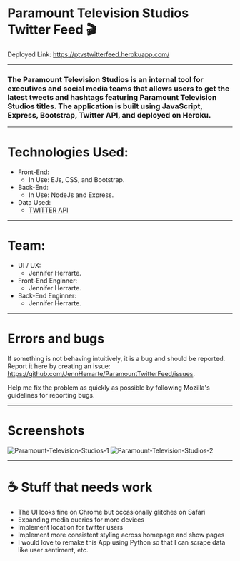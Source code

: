 # Paramount Television Studios Twitter Feed 🎬

Deployed Link: https://ptvstwitterfeed.herokuapp.com/
***
### The Paramount Television Studios is an internal tool for executives and social media teams that allows users to get the latest tweets and hashtags featuring Paramount Television Studios titles. The application is built using JavaScript, Express, Bootstrap, Twitter API, and deployed on Heroku. 
***
# Technologies Used:
-  Front-End:
    -  In Use: EJs, CSS, and Bootstrap.
-  Back-End:
    -  In Use: NodeJs and Express.
 - Data Used:
    -  [TWITTER API](https://developer.twitter.com/en/docs) 
***
# Team:
-  UI / UX:
    -  Jennifer Herrarte.
-  Front-End Enginner:
    -  Jennifer Herrarte.
-  Back-End Enginner:
    -  Jennifer Herrarte.
***
# Errors and bugs
If something is not behaving intuitively, it is a bug and should be reported. Report it here by creating an issue: https://github.com/JennHerrarte/ParamountTwitterFeed/issues.

Help me fix the problem as quickly as possible by following Mozilla's guidelines for reporting bugs.
***
# Screenshots 
![Paramount-Television-Studios-1](https://user-images.githubusercontent.com/36706323/119277936-3a92e400-bbd7-11eb-8d15-5135fcdcb152.png)
![Paramount-Television-Studios-2](https://user-images.githubusercontent.com/36706323/119277938-4088c500-bbd7-11eb-8eba-63ff697363ef.png)

***
# ☕ Stuff that needs work
- The UI looks fine on Chrome but occasionally glitches on Safari
- Expanding media queries for more devices
- Implement location for twitter users 
- Implement more consistent styling across homepage and show pages
- I would love to remake this App using Python so that I can scrape data like user sentiment, etc. 
